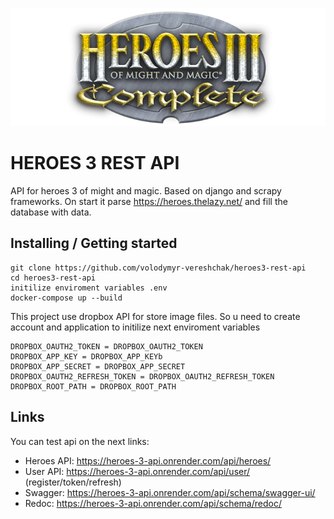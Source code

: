 ![Logo of the project](logo.webp)

# HEROES 3 REST API

API for heroes 3 of might and magic. Based on django and scrapy frameworks. On start it parse https://heroes.thelazy.net/ and fill the database with data. 

## Installing / Getting started

```shell
git clone https://github.com/volodymyr-vereshchak/heroes3-rest-api
cd heroes3-rest-api
initilize enviroment variables .env
docker-compose up --build
```
This project use dropbox API for store image files. So u need to create account and application to initilize next enviroment variables
```shell
DROPBOX_OAUTH2_TOKEN = DROPBOX_OAUTH2_TOKEN
DROPBOX_APP_KEY = DROPBOX_APP_KEYb
DROPBOX_APP_SECRET = DROPBOX_APP_SECRET
DROPBOX_OAUTH2_REFRESH_TOKEN = DROPBOX_OAUTH2_REFRESH_TOKEN
DROPBOX_ROOT_PATH = DROPBOX_ROOT_PATH
```
## Links

You can test api on the next links:

- Heroes API: https://heroes-3-api.onrender.com/api/heroes/
- User API: https://heroes-3-api.onrender.com/api/user/ (register/token/refresh)
- Swagger: https://heroes-3-api.onrender.com/api/schema/swagger-ui/
- Redoc: https://heroes-3-api.onrender.com/api/schema/redoc/
